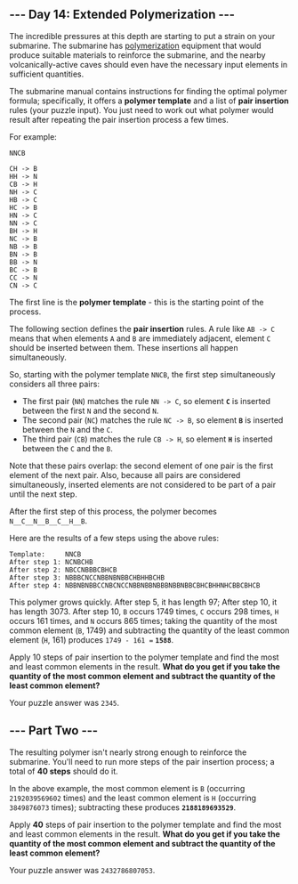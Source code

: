\--- Day 14: Extended Polymerization ---
----------------------------------------

The incredible pressures at this depth are starting to put a strain on your submarine. The submarine has [polymerization](https://en.wikipedia.org/wiki/Polymerization) equipment that would produce suitable materials to reinforce the submarine, and the nearby volcanically-active caves should even have the necessary input elements in sufficient quantities.

The submarine manual contains instructions for finding the optimal polymer formula; specifically, it offers a __polymer template__ and a list of __pair insertion__ rules (your puzzle input). You just need to work out what polymer would result after repeating the pair insertion process a few times.

For example:

    NNCB

    CH -> B
    HH -> N
    CB -> H
    NH -> C
    HB -> C
    HC -> B
    HN -> C
    NN -> C
    BH -> H
    NC -> B
    NB -> B
    BN -> B
    BB -> N
    BC -> B
    CC -> N
    CN -> C


The first line is the __polymer template__ - this is the starting point of the process.

The following section defines the __pair insertion__ rules. A rule like `AB -> C` means that when elements `A` and `B` are immediately adjacent, element `C` should be inserted between them. These insertions all happen simultaneously.

So, starting with the polymer template `NNCB`, the first step simultaneously considers all three pairs:

*   The first pair (`NN`) matches the rule `NN -> C`, so element __`C`__ is inserted between the first `N` and the second `N`.
*   The second pair (`NC`) matches the rule `NC -> B`, so element __`B`__ is inserted between the `N` and the `C`.
*   The third pair (`CB`) matches the rule `CB -> H`, so element __`H`__ is inserted between the `C` and the `B`.

Note that these pairs overlap: the second element of one pair is the first element of the next pair. Also, because all pairs are considered simultaneously, inserted elements are not considered to be part of a pair until the next step.

After the first step of this process, the polymer becomes `N__C__N__B__C__H__B`.

Here are the results of a few steps using the above rules:

    Template:     NNCB
    After step 1: NCNBCHB
    After step 2: NBCCNBBBCBHCB
    After step 3: NBBBCNCCNBBNBNBBCHBHHBCHB
    After step 4: NBBNBNBBCCNBCNCCNBBNBBNBBBNBBNBBCBHCBHHNHCBBCBHCB


This polymer grows quickly. After step 5, it has length 97; After step 10, it has length 3073. After step 10, `B` occurs 1749 times, `C` occurs 298 times, `H` occurs 161 times, and `N` occurs 865 times; taking the quantity of the most common element (`B`, 1749) and subtracting the quantity of the least common element (`H`, 161) produces `1749 - 161 =` __`1588`__.

Apply 10 steps of pair insertion to the polymer template and find the most and least common elements in the result. __What do you get if you take the quantity of the most common element and subtract the quantity of the least common element?__

Your puzzle answer was `2345`.

\--- Part Two ---
-----------------

The resulting polymer isn't nearly strong enough to reinforce the submarine. You'll need to run more steps of the pair insertion process; a total of __40 steps__ should do it.

In the above example, the most common element is `B` (occurring `2192039569602` times) and the least common element is `H` (occurring `3849876073` times); subtracting these produces __`2188189693529`__.

Apply __40__ steps of pair insertion to the polymer template and find the most and least common elements in the result. __What do you get if you take the quantity of the most common element and subtract the quantity of the least common element?__

Your puzzle answer was `2432786807053`.